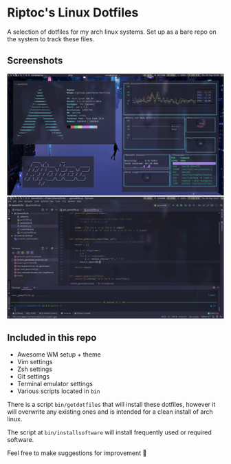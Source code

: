 # Riptoc's Linux Dotfiles

A selection of dotfiles for my arch linux systems.
Set up as a bare repo on the system to track these files.

## Screenshots

![Windows](https://github.com/riptoc/dotfiles/blob/master/Screenshots/wins_scrot.png)
![Editor](https://github.com/riptoc/dotfiles/blob/master/Screenshots/editor_scrot.png)

## Included in this repo
+ Awesome WM setup + theme
+ Vim settings
+ Zsh settings
+ Git settings
+ Terminal emulator settings
+ Various scripts located in `bin`

There is a script `bin/getdotfiles` that will install these dotfiles, however
it will overwrite any existing ones and is intended for a clean install of
arch linux.

The script at `bin/installsoftware` will install frequently used or required
software.

Feel free to make suggestions for improvement 🙂
